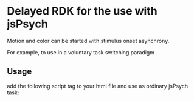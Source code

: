 # Delayed RDK for the use with jsPsych

Motion and color can be started with stimulus onset asynchrony.

For example, to use in a voluntary task switching paradigm

## Usage
add the following script tag to your html file and use as ordinary jsPsych task:

<script src="https://younesstrittmatter.github.io/rkdDelayed/rdk-delayed.js"></script>
